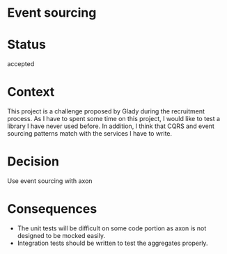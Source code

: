 # Event sourcing

# Status
accepted

# Context
This project is a challenge proposed by Glady during the recruitment process.
As I have to spent some time on this project, I would like to test a library I have never used before.
In addition, I think that CQRS and event sourcing patterns match with the services I have to write.

# Decision
Use event sourcing with axon

# Consequences
* The unit tests will be difficult on some code portion as axon is not designed to be mocked easily.
* Integration tests should be written to test the aggregates properly.